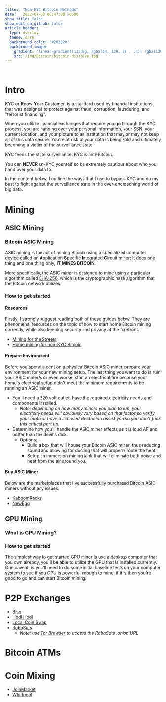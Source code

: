 ```yaml
---
title:  "Non-KYC Bitcoin Methods"
date:   2022-07-08 06:47:00 -0500
show_title: false
show_edit_on_github: false
article_header:
  type: overlay
  theme: dark
  background_color: '#203028'
  background_image:
    gradient: 'linear-gradient(135deg, rgba(34, 139, 87 , .4), rgba(139, 34, 139, .4))'
    src: /img/Bitcoin/bitcoin-dissolve.jpg
---
```

<br/>

# Intro
KYC or **K**now **Y**our **C**ustomer, is a standard used by financial institutions that was designed to protect against fraud, corruption, laundering, and "terrorist financing".

When you utilize financial exchanges that require you go through the KYC process, you are handing over your personal information, your SSN, your current location, and your picture to an institution that may or may not keep all of this data secure. You're at risk of your data is being sold and ultimately becoming a victim of the surveillance state. 

KYC feeds the state surveillance. KYC is anti-Bitcoin. 

You can **NEVER** un-KYC yourself so be extremely cautious about who you hand over your data to.


In the content below, I outline the ways that I use to bypass KYC and do my best to fight against the surveillance state in the ever-encroaching world of big data.

# Mining

## ASIC Mining
### Bitcoin ASIC Mining
ASIC mining is the act of mining Bitcoin using a specialized computer device called an **A**pplication **S**pecific **I**ntegrated **C**ircuit miner; it does one thing and one thing only, **IT MINES BITCOIN**.

More specifically, the ASIC miner is designed to mine using a particular algorithm called [SHA-256](https://www.movable-type.co.uk/scripts/sha256.html), which is the cryptographic hash algorithm that the Bitcoin network utilizes.
### How to get started

#### Resources
Firstly, I strongly suggest reading both of these guides below. They are phenomenal resources on the topic of how to start home Bitcoin mining correctly, while also keeping security and privacy at the forefront.
- [Mining for the Streets](https://diverter.hostyourown.tools/mining-for-the-streets/)
- [Home mining for non-KYC Bitcoin](https://www.econoalchemist.com/post/home-mining-for-non-kyc-bitcoin)

#### Prepare Environment
Before you spend a cent on a physical Bitcoin ASIC miner, prepare your environment for your new mining setup. The last thing you want to do is ruin your ASIC miner/s or even worse, start an electrical fire because your home's electrical setup didn't meet the minimum requirements to be running an ASIC miner.
- You'll need a 220 volt outlet, have the required electricity needs and components installed.
  - *Note: depending on how many miners you plan to run, your electricity needs will obviously vary based on that factor so verify your math or have a licensed electrician assist you so you don't fuck this critical part up.*
- Determine how you'll handle the ASIC miner effects as it is loud AF and hotter than the devil's dick.
  - Options:
    - Build a box that will house your Bitcoin ASIC miner, thus reducing sound and allowing for ducting that will properly route the heat.
    - Setup an immersion mining tank that will eliminate both noise and heat from the air around you.

#### Buy ASIC Miner
Below are the marketplaces that I've successfully purchased Bitcoin ASIC miners without any issues. 
- [KaboomRacks](https://t.me/s/kaboomracks)
- [NewEgg](https://www.newegg.com/)

## GPU Mining
### What is GPU Mining?
### How to get started
The simplest way to get started GPU miner is use a desktop computer that you own already, you'll be able to utilize the GPU that is installed currently. One caveat, is you'll need to do some initial baseline tests on your computer system to see if you GPU is powerful enough to mine, if it is then you're good to go and can start Bitcoin mining.

# P2P Exchanges

- [Bisq](https://bisq.network/)
- [Hodl Hodl](https://hodlhodl.com/)
- [Local Coin Swap](https://localcoinswap.com/)
- [RoboSats](http://robosats6tkf3eva7x2voqso3a5wcorsnw34jveyxfqi2fu7oyheasid.onion)
  - *Note: use [Tor Browser](https://www.torproject.org/download/) to access the RoboSats .onion URL*

# Bitcoin ATMs



# Coin Mixing

- [JoinMarket](https://github.com/JoinMarket-Org/joinmarket-clientserver)
- [Whirlpool](https://samouraiwallet.com/whirlpool)
